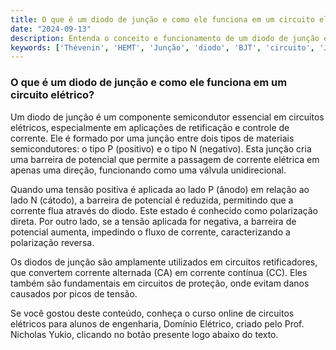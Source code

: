 ```yaml
---
title: O que é um diodo de junção e como ele funciona em um circuito elétrico?
date: "2024-09-13"
description: Entenda o conceito e funcionamento de um diodo de junção em circuitos elétricos.
keywords: ['Thévenin', 'HEMT', 'Junção', 'diodo', 'BJT', 'circuito', 'Junção']
---
```


### O que é um diodo de junção e como ele funciona em um circuito elétrico?

Um diodo de junção é um componente semicondutor essencial em circuitos elétricos, especialmente em aplicações de retificação e controle de corrente. Ele é formado por uma junção entre dois tipos de materiais semicondutores: o tipo P (positivo) e o tipo N (negativo). Esta junção cria uma barreira de potencial que permite a passagem de corrente elétrica em apenas uma direção, funcionando como uma válvula unidirecional.

Quando uma tensão positiva é aplicada ao lado P (ânodo) em relação ao lado N (cátodo), a barreira de potencial é reduzida, permitindo que a corrente flua através do diodo. Este estado é conhecido como polarização direta. Por outro lado, se a tensão aplicada for negativa, a barreira de potencial aumenta, impedindo o fluxo de corrente, caracterizando a polarização reversa.

Os diodos de junção são amplamente utilizados em circuitos retificadores, que convertem corrente alternada (CA) em corrente contínua (CC). Eles também são fundamentais em circuitos de proteção, onde evitam danos causados por picos de tensão.

Se você gostou deste conteúdo, conheça o curso online de circuitos elétricos para alunos de engenharia, Domínio Elétrico, criado pelo Prof. Nicholas Yukio, clicando no botão presente logo abaixo do texto.